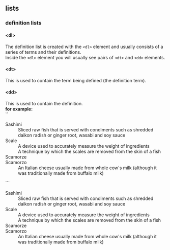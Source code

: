 ## lists
### definition lists
#### &lt;dl&gt;
The definition list is created with the `<dl>` element and usually consists of a series of terms and their definitions.   
Inside the `<dl>` element you will usually see pairs of `<dt>` and `<dd>` elements.

#### &lt;dt&gt;
This is used to contain the term being defined (the definition term).
#### &lt;dd&gt;
This is used to contain the definition.   
**for example:**    
``<dl><dt>Sashimi</dt><dd>Sliced raw fish that is served with condiments such as shredded daikon radish or ginger root, wasabi and soy sauce</dd> <dt>Scale</dt> <dd>A device used to accurately measure the weight of ingredients</dd> <dd>A technique by which the scales are removed from the skin of a fish</dd> <dt>Scamorze</dt><dt>Scamorzo</dt><dd>An Italian cheese usually made from whole cow's milk (although it was traditionally made from buffalo milk)</dd></dl>```
<dl>
<dt>Sashimi</dt>
<dd>Sliced raw fish that is served with
condiments such as shredded daikon radish or
ginger root, wasabi and soy sauce</dd>
<dt>Scale</dt>
<dd>A device used to accurately measure the
weight of ingredients</dd>
<dd>A technique by which the scales are removed
from the skin of a fish</dd>
<dt>Scamorze</dt>
<dt>Scamorzo</dt>
<dd>An Italian cheese usually made from whole
cow's milk (although it was traditionally made
from buffalo milk)</dd>
</dl>